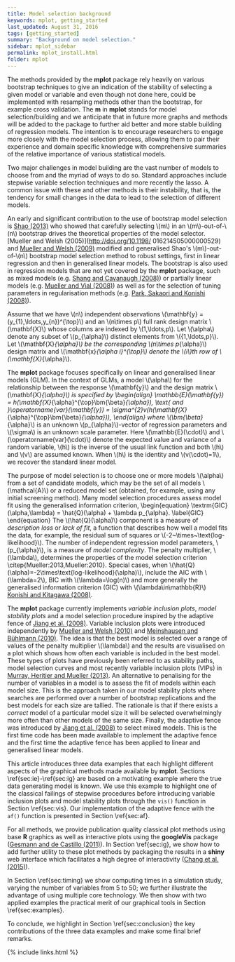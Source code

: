 ```yaml
---
title: Model selection background
keywords: mplot, getting_started
last_updated: August 31, 2016
tags: [getting_started]
summary: "Background on model selection."
sidebar: mplot_sidebar
permalink: mplot_install.html
folder: mplot
---
```



The methods provided by the **mplot** package rely heavily on various bootstrap techniques to give an indication of the stability of selecting a given model or variable and even though not done here, could be implemented with resampling methods other than the bootstrap, for example cross validation. The **m** in **mplot** stands for model selection/building and we anticipate that in  future more graphs and methods will be added to the package to further aid better and more stable building of regression models.  The intention is to encourage researchers to engage more closely with the model selection process, allowing them to pair their experience and domain specific knowledge with comprehensive summaries of the relative importance of various statistical models.

Two major challenges in model building are the vast number of models to choose from and the myriad of ways to do so.  Standard approaches include stepwise variable selection techniques and more recently the lasso. A common issue with these and other methods is their instability, that is, the tendency for small changes in the data to lead to the selection of different models.

An early and significant contribution to the use of bootstrap model selection is [Shao (2013)](http://doi.org/10.2307/2291661) who showed that carefully selecting \\(m\\) in an \\(m\\)-out-of-\\(n\\) bootstrap drives the theoretical properties of the model selector. [Mueller and Welsh (2005)](http://doi.org/10.1198/ 016214505000000529) and [Mueller and Welsh (2009)](http://www3.stat.sinica.edu.tw/sstest/oldpdf/A19n315.pdf) modified and generalised Shao's \\(m\\)-out-of-\\(n\\) bootstrap model selection method to robust settings, first in linear regression and then in generalised linear models. The bootstrap is also used in regression models that are not yet covered by the **mplot** package, such as mixed models (e.g. [Shang and Cavanaugh (2008)](http://doi.org/10.1016/j.csda.2007.06.019)) or partially linear models (e.g. [Mueller and Vial (2008)](http://doi.org/10.1111/j.1467-842X.2009.00540.x)) as well as for the selection of tuning parameters in regularisation methods (e.g. [Park, Sakaori and Konishi (2008)](http://doi.org/10.1080/00949655.2012.755532)).

Assume that we have \\(n\\) independent observations \\(\mathbf{y} = (y_{1},\ldots,y_{n})^{\top}\\) and an \\(n\times p\\) full rank design matrix \\(\mathbf{X}\\) whose columns are indexed by \\(1,\ldots,p\\). Let \\(\alpha\\) denote any subset of \\(p_{\alpha}\\) distinct elements from \\(\{1,\ldots,p\}\\). Let \\(\mathbf{X}_{\alpha}\\) be the corresponding \\(n\times p_{\alpha}\\) design matrix and \\(\mathbf{x}_{\alpha i}^{\top}\\) denote the \\(i\\)th row of \\(\mathbf{X}_{\alpha}\\).

The **mplot** package focuses specifically on linear and generalised linear models (GLM). In the context of GLMs, a model \\(\alpha\\) for the relationship between the response \\(\mathbf{y}\\) and the design matrix \\(\mathbf{X}_{\alpha}\\) is specified by
\begin{align}
\mathbb{E}(\mathbf{y}) = h(\mathbf{X}_{\alpha}^{\top}\bm{\beta}_{\alpha}), \text{ and }\operatorname{var}(\mathbf{y}) = \sigma^{2}v(h(\mathbf{X}_{\alpha}^{\top}\bm{\beta}_{\alpha})),
\end{align}
where \\(\bm{\beta}_{\alpha}\\) is an unknown \\(p_{\alpha}\\)-vector of regression parameters and \\(\sigma\\) is an unknown scale parameter. Here \\(\mathbb{E}(\cdot)\\) and \\(\operatorname{var}(\cdot)\\)  denote the expected value and variance of a random variable, \\(h\\) is the inverse of the usual link function and both \\(h\\) and \\(v\\) are assumed known. When \\(h\\) is the identity and \\(v(\cdot)=1\\), we recover the standard linear model.  

The purpose of model selection is to choose one or more models \\(\alpha\\) from a set of candidate models, which may be the set of all models \\(\mathcal{A}\\) or a reduced model set (obtained, for example, using any initial screening method). Many model selection procedures assess model fit using the generalised information criterion,
\begin{equation}
\textrm{GIC}(\alpha,\lambda) = \hat{Q}(\alpha) + \lambda p_{\alpha}. \label{GIC}
\end{equation}
The \\(\hat{Q}(\alpha)\\) component is a measure of _description loss_ or _lack of fit_, a function that describes how well a model fits the data, for example, the residual sum of squares or \\(-2~\times~\text{log-likelihood}\\). The number of independent regression model parameters, \\(p_{\alpha}\\), is a measure of _model complexity_. The penalty multiplier, \\(\lambda\\), determines the properties of the model selection criterion \citep{Mueller:2013,Mueller:2010}. Special cases, when \\(\hat{Q}(\alpha)=-2\times\text{log-likelihood}(\alpha)\\), include the AIC with \\(\lambda=2\\), BIC with \\(\lambda=\log(n)\\) and more generally the generalised information criterion (GIC) with \\(\lambda\in\mathbb{R}\\) [Konishi and Kitagawa (2008)](http://doi.org/10.1093/biomet/83.4.875 "Konishi S, Kitagawa G (1996). “Generalised Information Criteria in Model Selection.” Biometrika, 83(4), 875–890.").

The **mplot** package currently implements _variable inclusion plots_, _model stability plots_ and a model selection procedure inspired by the adaptive fence of [Jiang et al. (2008)](http://doi.org/10.1214/07-AOS517).  Variable inclusion plots were introduced independently by [Mueller and Welsh (2010)](http://doi.org/10.1111/j.1751-5823.2010.00108.x) and [Meinshausen and Bühlmann (2010)](http://doi.org/10.1111/j.1467-9868.2010.00740.x). The idea is that the best model is selected over a range of values of the penalty multiplier \\(\lambda\\) and the results are visualised on a plot which shows how often each variable is included in the best model.  These types of plots have previously been referred to as stability paths, model selection curves and most recently variable inclusion plots (VIPs) in [Murray, Heritier and Mueller (2013)](http://doi.org/10.1002/sim.5855).  An alternative to penalising for the number of variables in a model is to assess the fit of models within each model size. This is the approach taken in our model stability plots where searches are performed over a number of bootstrap replications and the best models for each size are tallied. The rationale is that if there exists a _correct_ model of a particular model size it will be selected overwhelmingly more often than other models of the same size.  Finally, the adaptive fence was introduced by [Jiang et al. (2008)](http://doi.org/10.1214/07-AOS517) to select mixed models.  This is the first time code has been made available to implement the adaptive fence and the first time the adaptive fence has been applied to linear and generalised linear models.

This article introduces three data examples that each highlight different aspects of the graphical methods made available by **mplot**. Sections \ref{sec:ie}-\ref{sec:ig} are based on a motivating example where the true data generating model is known. We use this example to highlight one of the classical failings of stepwise procedures before introducing variable inclusion plots and model stability plots through the `vis()` function in Section \ref{sec:vis}. Our implementation of the adaptive fence with the `af()` function is presented in Section \ref{sec:af}. 

For all methods, we provide publication quality classical plot methods using base **R** graphics as well as interactive plots using the **googleVis** package ([Gesmann and de Castillo (2011)](https://journal.r-project.org/archive/2011-2/RJournal_2011-2_Gesmann+de~Castillo.pdf)). In Section \ref{sec:ig}, we show how to add further utility to these plot methods by packaging the results in a **shiny** web interface which facilitates a high degree of interactivity ([Chang et al. (2015)](http://shiny.rstudio.com)).

In Section \ref{sec:timing} we show computing times in a simulation study, varying the number of variables from 5 to 50; we further illustrate the advantage of using multiple core technology.  We then show with two applied examples the practical merit of our graphical tools in Section \ref{sec:examples}.

To conclude, we highlight in Section \ref{sec:conclusion} the key contributions of the three data examples and make some final brief remarks.


{% include links.html %}

